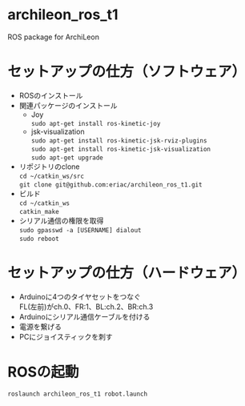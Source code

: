 # archileon_ros_t1
ROS package for ArchiLeon

# セットアップの仕方（ソフトウェア）
- ROSのインストール
- 関連パッケージのインストール
    - Joy  
    `sudo apt-get install ros-kinetic-joy`
    - jsk-visualization  
    `sudo apt-get install ros-kinetic-jsk-rviz-plugins`  
    `sudo apt-get install ros-kinetic-jsk-visualization`  
    `sudo apt-get upgrade`
- リポジトリのclone  
`cd ~/catkin_ws/src`  
`git clone git@github.com:eriac/archileon_ros_t1.git`  
- ビルド  
`cd ~/catkin_ws`  
`catkin_make`
- シリアル通信の権限を取得  
`sudo gpasswd -a [USERNAME] dialout`  
`sudo reboot`

# セットアップの仕方（ハードウェア）
- Arduinoに4つのタイヤセットをつなぐ  
FL(左前)がch.0、FR:1、BL:ch.2、BR:ch.3  
- Arduinoにシリアル通信ケーブルを付ける
- 電源を繋げる
- PCにジョイスティックを刺す

# ROSの起動
`roslaunch archileon_ros_t1 robot.launch`
